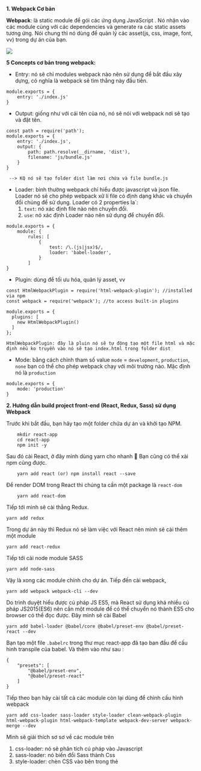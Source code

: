 **1. Webpack Cơ bản**

****Webpack****: là static module để gói các ứng dụng JavaScript . Nó nhận vào các module cùng với các dependencies và generate ra các static assets tương ứng. 
Nói chung thì nó dùng để quản lý các asset(js, css, image, font, vv) trong dự án của bạn.

![](https://images.viblo.asia/a8dcfe82-0c02-4c98-a305-0f9110e65f50.png)

**5 Concepts cơ bản trong webpack:**
* Entry: nó sẽ chỉ modules webpack nào nên sử dụng để bắt đầu xây dựng, có nghĩa là webpack sẽ tìm thằng này đầu tiên.

```
module.exports = {
    entry: './index.js'
}
```

* Output: giống như với cái tên của nó, nó sẽ nói với webpack nơi sẽ tạo và đặt tên.
```
const path = require('path');
module.exports = {
    entry: './index.js',
    output: {
        path: path.resolve(__dirname, 'dist'), 
        filename: 'js/bundle.js' 
    }
}
```
   ` --> KQ nó sẽ tạo folder dist làm nơi chứa và file bundle.js`

* Loader: bình thường webpack chỉ hiểu được javascript và json file. Loader nó sẽ cho phép webpack xữ lí file có định dạng khác và chuyển đổi chúng để sử dụng. Loader có 2 properties la`: 
    1. `text`: nó xác định file nào nên chuyển đổi.
    2.  `use`: nó xác định Loader nào nên sử dụng để chuyển đổi.   

```
module.exports = {
    module: {
        rules: [
            {
                test: /\.(js|jsx)$/,
                loader: 'babel-loader',
            }
        ]
}
```

* Plugin: dùng để tối ưu hóa, quản lý asset, vv

```
const HtmlWebpackPlugin = require('html-webpack-plugin'); //installed via npm
const webpack = require('webpack'); //to access built-in plugins

module.exports = {
  plugins: [
    new HtmlWebpackPlugin()
  ]
};
```
`HtmlWebpackPlugin: đây là pluin nó sẽ tự động tạo một file html và mặc định nếu ko truyền vào nó sẽ tạo index.html trong folder dist`

* Mode:  bằng cách chỉnh tham số value `mode` = `development`, `production`, `none` bạn có thể cho phép webpack chạy với môi trường nào.  Mặc định nó là `production`

```
module.exports = {
    mode: 'production'
}
```

**2. Hướng dẫn build project front-end (React, Redux, Sass) sử dụng Webpack**

Trước khi bắt đầu, bạn hãy tạo một folder chứa dự án và khởi tạo NPM. 
```
    mkdir react-app
    cd react-app
    npm init -y
```
Sau đó cài React, ở đây mình dùng yarn cho nhanh :muscle: 
Bạn cũng có thể xài npm cũng được.
```
    yarn add react (or) npm install react --save
```
Để render DOM trong React thì chúng ta cần một package là `react-dom`
```
    yarn add react-dom 
```

Tiếp tới mình sẽ cài thằng Redux.
```
yarn add redux 
```
Trong dự án này thì Redux nó sẽ làm việc với React nên mình sẽ cài thêm một module
```
yarn add react-redux 
```

Tiếp tới cài node module SASS
```
yarn add node-sass 
```

Vậy là xong các module chính cho dự án.
Tiếp đến cài webpack, 
```
yarn add webpack webpack-cli --dev 
```

Do trình duyệt hiểu được cú pháp JS ES5, mà React sử dụng khá nhiều cú pháp JS2015(ES6) nên cần một module để có thể chuyển nó thành ES5 cho browser có thể đọc được.
Đây mình sẽ cài Babel
```
yarn add babel-loader @babel/core @babel/preset-env @babel/preset-react --dev 
```

Bạn tạo một file `.babelrc` trong thư mục react-app đã tạo ban đầu để cấu hình transpile của babel.
Và thêm vào như sau :
```
{
    "presets": [
        "@babel/preset-env",
        "@babel/preset-react"
    ]
}
```

Tiếp theo bạn hãy cài tất cả các module còn lại dùng để chỉnh cấu hình webpack
```
yarn add css-loader sass-loader style-loader clean-webpack-plugin html-webpack-plugin html-webpack-template webpack-dev-server webpack-merge --dev
```

Mình sẽ giải thích sơ sơ về các module trên 
1. css-loader: nó sẽ phân tích cú pháp vào Javascript 
2. sass-loader: nó biến đổi Sass thành Css
3. style-loader: chèn CSS vào bên trong thẻ <style>
4. clean-webpack-pluin: module này nó sẽ dọn dẹp lại thư mục chứa folder build webpack, xóa bỏ các file không cần thiết.
5. html-webpack-plugin: nó sẽ tự động tạo một file html (nó sẽ tạo file index.html vào folder build webpack)
6. html-webpack-template: đây là một template tiện lợi cho thằng html-webpack-plugin
7. webpack-dev-server: nó là module dùng để chạy trên môi trường development
8. webpack-merge: dùng để ghép các file js với nhau.

Sau khi cài đặt các module xong, mình sẽ tạo một vài file index.js và index.sass

`src/js/index.js`
```
import React from 'react';
import ReactDOM from 'react-dom';
function App() {
    return <h1>Hello World</h1>;
}

const root = document.getElementById('root');

ReactDOM.render(<App/>, root);
```
    
 `src/sass/index.sass`
```
body {
    padding: 0,
    font: {
        family: sans-serif;
        size: 1.5em;
        weight: 500
    }
}
```
    
Giờ bạn đã tới bước tùy chỉnh cấu hình webpack :D
Đầu tiên hãy tạo 3 file `webpack.common.js` `webpack.dev.js` `webpack.prod.js`
1. `webpack.common.js` là file webpack cấu hình chung cơ bản.
2. `webpack.dev.js` là file webpack dành cho `development`.
3. `webpack.prod.js` là file webpack dành cho `product`
 
Mình sẽ bắt đầu cấu hình chung cơ bản trước`webpack.common.js`

```
const path = require('path');

module.exports = {
    // entry chinh de bundle
    entry: ['./src/js/index.js', './src/sass/index.scss'],
    output: {
        filename: 'js/index.js',
        path: path.resolve(__dirname, 'dist')
    },
    module: {
        rules: [{
            // các file .js or .jsx được loader bởi 'babel-loader'
            test: /\.(js|jsx)$/,
            loader: 'babel-loader',
            exclude: [/node_modules/] // nó sẽ không tìm trong folder /node_modules
        }]
    }
}
```
 Tiếp theo cấu hình môi trường development `webpack.dev.js`

```
const webpack = require('webpack');
const merge = require('webpack-merge');
const common = require('./webpack.common');
const HtmlWebpackPluin = require('html-webpack-plugin');

// nó ghép với file webpack`webpack.common.js` đã cấu hình cơ bản để sử dụng.
module.exports = merge(common, {
    // môi trường : development
    mode: 'development',
    
    //  nó sẽ hiển thị lỗi ở đâu (vì khi lỗi nó sẽ hiển thị ở file đã build trong folder dist
    // mà khi build là cú pháp js5 cái ta cần là chính xác lỗi chỗ nào, 
    // đó là lý do bạn nên để 'inline-source-map'
    devtool: 'inline-source-map',
    devServer: {
        contentBase: './dist',
        hot: true
    },
    module: {
        // các file scss được loader bởi style-loader, css-loader, sass-loader
        rules: [{
            test: /\.scss$/,
            use: [{
                loader: 'style-loader',
            }, {
                loader: 'css-loader'
            }, {
                loader: 'sass-loader'
            }]
        }]
    },
    watch: true,
    plugins: [
        // HotModuleReplacementPlugin: nó giúp tạo ra server riêng tự động reload khi có bất kỳ thay đổi nào từ các file hệ client của project/
        new webpack.HotModuleReplacementPlugin(),
        new HtmlWebpackPluin({
            title: 'Webpack React Example',
            inject: false,
            template: require('html-webpack-template'),
            meta: [{
                name: 'description',
                content: 'A better default template for html-webpack-plugin.'
            }],
            mobile: true,
            lang: 'en-US',
            bodyHtmlSnippet: '<div id="root"></div>',
        })
    ]
})
```
    
Kế tiếp bạn cấu hình `webpack.prod.js`cho môi trường `production`

```
const merge = require('webpack-merge');
const common = require('./webpack.common.js');
const {
    CleanWebpackPlugin
} = require('clean-webpack-plugin');
const MiniCssExtractPlugin = require("mini-css-extract-plugin");
const HtmlWebpackPluin = require('html-webpack-plugin');

module.exports = merge(common, {
    mode: 'production',
    devtool: 'source-map',
    module: {
        rules: [{
            test: /\.scss$/,
            use: [
                MiniCssExtractPlugin.loader,
                "css-loader",
                "sass-loader"
            ]
        }]
    },
    plugins: [
        // nó sẽ clean thư mục`dist/js & dist/css` trước khi build 
        new CleanWebpackPlugin({
            cleanOnceBeforeBuildPatterns: ['dist/js', 'dist/css'],
        }),
        // nó sẽ minify file css
        new MiniCssExtractPlugin({
            filename: "css/index.css"
        }),
        new HtmlWebpackPluin({
            title: 'Webpack React Example',
            inject: false,
            template: require('html-webpack-template'),
            meta: [{
                name: 'description',
                content: 'A better default template for html-webpack-plugin.'
            }],
            mobile: true,
            lang: 'en-US',
            bodyHtmlSnippet: '<div id="root"></div>',
            filename: 'index.html'
        })
    ]
});
```

Bây giờ còn một công đoạn cuối cùng là chỉnh package.json để chạy thôi :D
```
"scripts": {
    "watch": "webpack --watch",
    "start": "webpack-dev-server --open --config webpack.dev.js",
    "build": "webpack --config webpack.prod.js"
  },
```
Giờ bạn chạy `yarn start` để chạy với môi trường development
Nếu bạn cần build cho product để sử dụng thì `yarn build`
 
Đến đây, mình xin kết thúc bài viết tại đây. Nếu bạn làm bị lỗi hoặc lạc hướng thì có thể xem source: 
    [link](https://github.com/quoctrung163/react-app-webpack)

Đây là bài viết đầu tiên của mình nên có nhiều sai sót mong các bác thông cảm :D

